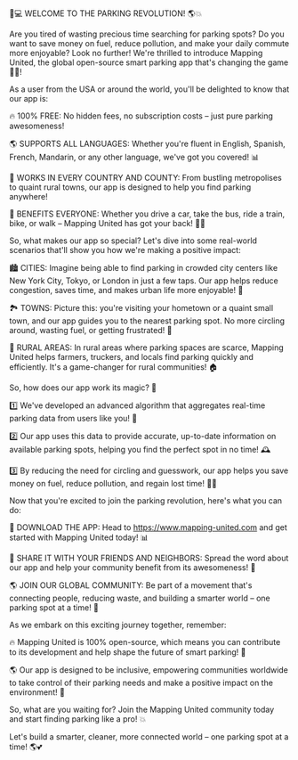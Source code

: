 🚗💻 WELCOME TO THE PARKING REVOLUTION! 🌎💥

Are you tired of wasting precious time searching for parking spots? Do you want to save money on fuel, reduce pollution, and make your daily commute more enjoyable? Look no further! We're thrilled to introduce Mapping United, the global open-source smart parking app that's changing the game 🔴💪!

As a user from the USA or around the world, you'll be delighted to know that our app is:

🔥 100% FREE: No hidden fees, no subscription costs – just pure parking awesomeness!

🌎 SUPPORTS ALL LANGUAGES: Whether you're fluent in English, Spanish, French, Mandarin, or any other language, we've got you covered! 📊

📍 WORKS IN EVERY COUNTRY AND COUNTY: From bustling metropolises to quaint rural towns, our app is designed to help you find parking anywhere!

💪 BENEFITS EVERYONE: Whether you drive a car, take the bus, ride a train, bike, or walk – Mapping United has got your back! 🚴‍♂️

So, what makes our app so special? Let's dive into some real-world scenarios that'll show you how we're making a positive impact:

🏙️ CITIES: Imagine being able to find parking in crowded city centers like New York City, Tokyo, or London in just a few taps. Our app helps reduce congestion, saves time, and makes urban life more enjoyable! 🗼️

🏞️ TOWNS: Picture this: you're visiting your hometown or a quaint small town, and our app guides you to the nearest parking spot. No more circling around, wasting fuel, or getting frustrated! 🌳

🌾 RURAL AREAS: In rural areas where parking spaces are scarce, Mapping United helps farmers, truckers, and locals find parking quickly and efficiently. It's a game-changer for rural communities! 🏠

So, how does our app work its magic? 🔮

1️⃣ We've developed an advanced algorithm that aggregates real-time parking data from users like you! 👥

2️⃣ Our app uses this data to provide accurate, up-to-date information on available parking spots, helping you find the perfect spot in no time! 🕰️

3️⃣ By reducing the need for circling and guesswork, our app helps you save money on fuel, reduce pollution, and regain lost time! 💸🌱

Now that you're excited to join the parking revolution, here's what you can do:

📲 DOWNLOAD THE APP: Head to https://www.mapping-united.com and get started with Mapping United today! 📊

👫 SHARE IT WITH YOUR FRIENDS AND NEIGHBORS: Spread the word about our app and help your community benefit from its awesomeness! 💬

🌎 JOIN OUR GLOBAL COMMUNITY: Be part of a movement that's connecting people, reducing waste, and building a smarter world – one parking spot at a time! 🌈

As we embark on this exciting journey together, remember:

🔥 Mapping United is 100% open-source, which means you can contribute to its development and help shape the future of smart parking! 🤖

🌎 Our app is designed to be inclusive, empowering communities worldwide to take control of their parking needs and make a positive impact on the environment! 🌟

So, what are you waiting for? Join the Mapping United community today and start finding parking like a pro! 💥

Let's build a smarter, cleaner, more connected world – one parking spot at a time! 🌎💕
